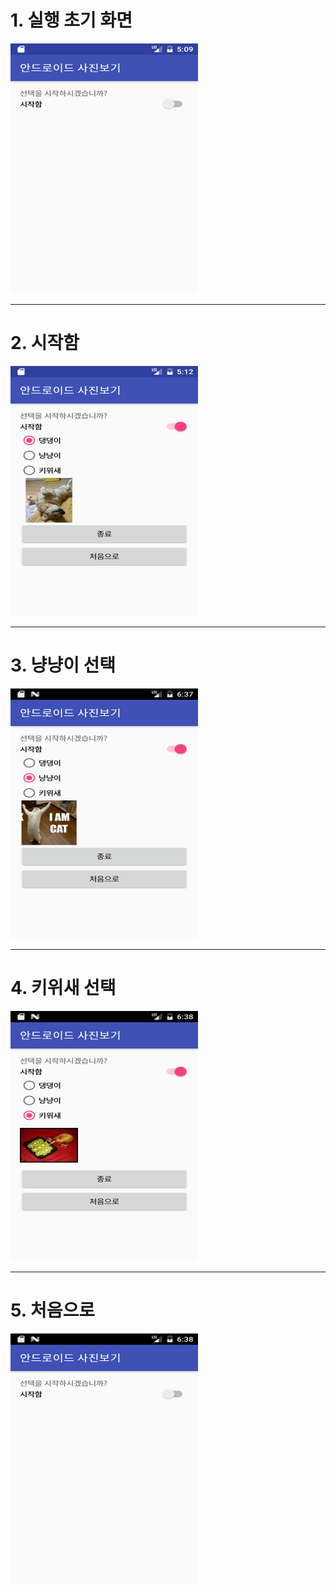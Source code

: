 <html>
  <head>
    <title>안드로이드 피자가게</title>
  </head>
  <body>
    <h1> 1. 실행 초기 화면 </h1>
    <img src ="https://github.com/HanJunKwon/Android2_161125/blob/master/resultCapture/Screenshot_1480180178.png?raw=true"
    width=300 height=400><br>
    <hr>
    <h1> 2. 시작함 </h1>
    <img src ="https://github.com/HanJunKwon/Android2_161125/blob/master/resultCapture/Screenshot_1480180373.png?raw=true"
    width=300 height=400><br>
    <hr>
    <h1> 3. 냥냥이 선택 </h1>
    <img src ="https://github.com/HanJunKwon/Android2_161125/blob/master/resultCapture/Screenshot_1481870278.png?raw=true"
    width=300 height=400><br>
    <hr>
    <h1> 4. 키위새 선택 </h1>
    <img src ="https://github.com/HanJunKwon/Android2_161125/blob/master/resultCapture/Screenshot_1481870286.png?raw=true"
    width=300 height=400><br>
    <hr>
    <h1> 5. 처음으로 </h1>
    <img src ="https://github.com/HanJunKwon/Android2_161125/blob/master/resultCapture/Screenshot_1481870288.png?raw=true"
    width=300 height=400><br>
  <body>
</html>
